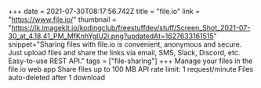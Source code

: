 +++
date = 2021-07-30T08:17:56.742Z
title = "file.io"
link = "https://www.file.io/"
thumbnail = "https://ik.imagekit.io/kodingclub/freestuffdev/stuff/Screen_Shot_2021-07-30_at_4.18.41_PM_MfKnhYglU2i.png?updatedAt=1627633161515"
snippet="Sharing files with file.io is convenient, anonymous and secure. Just upload files and share the links via email, SMS, Slack, Discord, etc. Easy-to-use REST API."
tags = ["file-sharing"]
+++
Manage your files in the file.io web app
Share files up to 100 MB
API rate limit: 1 request/minute
Files auto-deleted after 1 download
